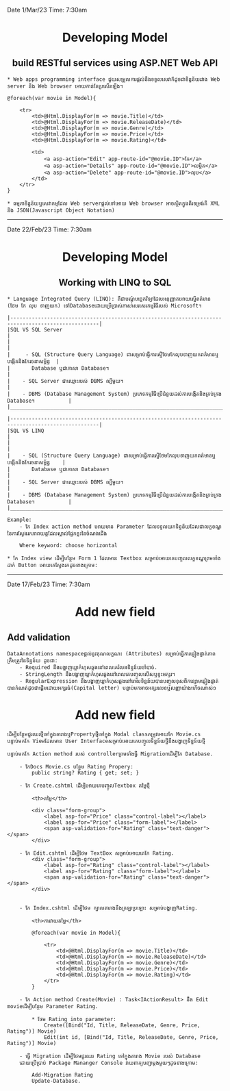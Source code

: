 Date 1/Mar/23
Time: 7:30am

<center><h1>Developing Model</h1></center>

<center><h2>build RESTful services using ASP.NET Web API</h2></center>

    * Web apps programming interface ជួយសម្រួលការផ្តល់នឹងទទួលសេវាក៏ដូចជាទិន្នន័យរវាង Web server និង Web browser អោយកាន់តែប្រសើរឡើង។

    @foreach(var movie in Model){

        <tr>
            <td>@Html.DisplayFor(m => movie.Title)</td>
            <td>@Html.DisplayFor(m => movie.ReleaseDate)</td>
            <td>@Html.DisplayFor(m => movie.Genre)</td>
            <td>@Html.DisplayFor(m => movie.Price)</td>
            <td>@Html.DisplayFor(m => movie.Rating)</td>
            
            <td>
                <a asp-action="Edit" app-route-id="@movie.ID">កែ</a>
                <a asp-action="Details" app-route-id="@movie.ID">លម្អិត</a>
                <a asp-action="Delete" app-route-id="@movie.ID">លុប</a>
            </td>
        </tr>
    }

    * ធម្មតាទិន្នន័យឬសេវាកម្មដែល Web serverផ្តល់ទៅអោយ Web browser អាចស្ថិតក្នុងពីរទម្រង់គឺ XML និង JSON(Javascript Object Notation)

    

-----------------------------------------

Date 22/Feb/23
Time: 7:30am

<center><h1>Developing Model</h1></center>

<center><h2>Working with LINQ to SQL</h2></center>

    * Language Integrated Query (LINQ): គឺជាបណ្តុំបច្ចេកវិទ្យាដែលអនុញ្ញាតអោយស្នើពត៌មាន (ថែម កែ លុប ទាញយក) ទៅDatabaseដោយប្រើប្រាស់ភាសាសរសេរកម្មវិធីរបស់ Microsoft។

    |---------------------------------------------------------------------------------------------------|
    |SQL VS SQL Server                                                                                  |
    |                                                                                                   |
    |     - SQL (Structure Query Language) ជាសម្រាប់ធ្វើការស្នើថែមកែលុបទាញយកពត៌មានឬបង្កើតនិងកែរចនាសម្ព័ន្ធ  |
    |       Database ឬជាភាសា Database។                                                                 |
    |    - SQL Server ជាឈ្មោះរបស់ DBMS ល្បីមួយ។                                                             | 
    |    - DBMS (Database Management System) ប្រភេទកម្មវិធីប្រើជំនួយដល់ការបង្កើតនិងគ្រប់គ្រង Database។           |
    |____________________________________________________________________________________________________|

    |---------------------------------------------------------------------------------------------------|
    |SQL VS LINQ                                                                                        |
    |                                                                                                   |
    |    - SQL (Structure Query Language) ជាសម្រាប់ធ្វើការស្នើថែមកែលុបទាញយកពត៌មានឬបង្កើតនិងកែរចនាសម្ព័ន្ធ    |
    |       Database ឬជាភាសា Database។                                                                  |
    |    - SQL Server ជាឈ្មោះរបស់ DBMS ល្បីមួយ។                                                             | 
    |    - DBMS (Database Management System) ប្រភេទកម្មវិធីប្រើជំនួយដល់ការបង្កើតនិងគ្រប់គ្រង Database។           |
    |____________________________________________________________________________________________________|

    Example:
        - កែ Index action method អោយមាន Parameter ដែលទទួលយកទិន្នន័យដែលជាលក្ខខណ្ឌនៃការស្វែងរកភាពយន្តដែលស្គាល់ផ្នែកខ្លះនៃចំណងជើង

        Where keyword: choose horizontal

    * កែ Index view ដើម្បីបន្ថែម Form 1 ដែលមាន Textbox សម្រាប់អោយគេបញ្ចលលក្ខខណ្ឌព្រមទាំងដាក់ Button​ អោយគេស្វែងរកដូចខាងក្រោម:

-----------------------------------------

Date 17/Feb/23
Time: 7:30am

<center><h1>Add new field</h1></center>

<h2> Add validation </h2>

    DataAnnotations namespaceផ្តល់នូវគុណលក្ខណះ (Attributes) សម្រាប់ធ្វើការផ្ទៀងផ្ទាត់ភាពត្រឹមត្រូវនៃទិន្នន៍យ ដូចជា:
        - Required នឹងបង្ហាញឃ្លាកំហុសឆ្គងនៅពេលគេរំលងទិន្នន៍យចាំបាច់.
        - StringLength នឹងបង្ហាញឃ្លាកំហុសឆ្គងនៅពេលគេបញ្ចូលលើសឬខ្វះអក្សរ។
        - RegularExpression នឹងបង្ហាញឃ្លាកំហុសឆ្គងនៅពេលទិន្នន៍យបានបញ្ចូលខុសពីកន្សោមផ្ទៀងផ្ទាត់បានកំណត់ដូចជាផ្តើមដោយអក្សរធំ(Capital letter) បន្ទាប់មកអាចអក្សរលេខឬសញ្ញាយ៉ាងហើចណាស់១

<center><h1>Add new field</h1></center>

    ដើម្បីបន្ថែមជួរឈរថ្មីទៅក្នុងតារាងឬPropertyថ្មីទៅក្នុង Modal classតម្រូវអោយកែ Movie.cs បន្ទាប់មកកែ Viewដែលមាន User Interface​សម្រាប់អោយគេបញ្ចូលទិន្នន៍យថ្នីនឹងបង្ហាញទិន្នន៍យថ្មី

    បន្ទាប់មកកែ Action method របស់ controllerព្រមទាំងធ្វី Migrationដើម្បីកែ Database.

        - កែDocs Movie.cs បន្ថែម Rating Propery:
            public string? Rating { get; set; }

        - កែ Create.cshtml ដើម្បីអោយគេបញ្ចូលTextbox តម្លៃថ្មី

            <th>តម្លៃ</th>

            <div class="form-group">
                <label asp-for="Price" class="control-label"></label>
                <label asp-for="Price" class="form-label"></label>
                <span asp-validation-for="Rating" class="text-danger"></span>
            </div>

        - កែ Edit.cshtml ដើម្បីថែម TextBox សម្រាប់អោយគេកែ Rating.
            <div class="form-group">
                <label asp-for="Rating" class="control-label"></label>
                <label asp-for="Rating" class="form-label"></label>
                <span asp-validation-for="Rating" class="text-danger"></span>
            </div>

        
        - កែ Index.cshtml ដើម្បីថែម ក្បាលតារាងនឹងក្រឡាប្រឡោះ សម្រាប់បង្ហាញRating.

            <th>ការវាយតម្លៃ</th>

            @foreach(var movie in Model){

                <tr>
                    <td>@Html.DisplayFor(m => movie.Title)</td>
                    <td>@Html.DisplayFor(m => movie.ReleaseDate)</td>
                    <td>@Html.DisplayFor(m => movie.Genre)</td>
                    <td>@Html.DisplayFor(m => movie.Price)</td>
                    <td>@Html.DisplayFor(m => movie.Rating)</td>
                </tr>
            }

        - កែ Action method Create(Movie) : Task<IActionResult> នឹង Edit movieដើម្បីបន្ថែម Parameter Rating.

            * ថែម Rating into parameter:
                Create([Bind("Id, Title, ReleaseDate, Genre, Price, Rating")] Movie)
                Edit(int id, [Bind("Id, Title, ReleaseDate, Genre, Price, Rating")] Movie)

        - ធ្វើ Migration ដើម្បីថែមជួរឈរ Rating ទៅក្នុងតារាង Movie របស់ Database
        ដោយប្រើប្រាប់ Package Mananger Console វាយពាក្យបញ្ជាម្តងមួយៗដូចខាងក្រោម:

            Add-Migration Rating
            Update-Database.

        
